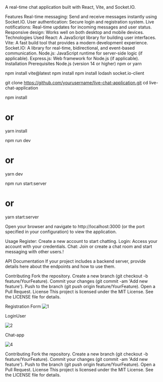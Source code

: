A real-time chat application built with React, Vite, and Socket.IO.

Features
Real-time messaging: Send and receive messages instantly using Socket.IO.
User authentication: Secure login and registration system.
Live notifications: Real-time updates for incoming messages and user status.
Responsive design: Works well on both desktop and mobile devices.
Technologies Used
React: A JavaScript library for building user interfaces.
Vite: A fast build tool that provides a modern development experience.
Socket.IO: A library for real-time, bidirectional, and event-based communication.
Node.js: JavaScript runtime for server-side logic (if applicable).
Express.js: Web framework for Node.js (if applicable).
Installation
Prerequisites
Node.js (version 14 or higher)
npm or yarn



npm install vite@latest
npm install
npm install lodash socket.io-client


git clone https://github.com/yourusername/live-chat-application.git
cd live-chat-application


npm install
# or
yarn install


  npm run dev
# or
yarn dev


npm run start:server
# or
yarn start:server



Open your browser and navigate to http://localhost:3000 (or the port specified in your configuration) to view the application.

Usage
Register: Create a new account to start chatting.
Login: Access your account with your credentials.
Chat: Join or create a chat room and start messaging with other users.!

API Documentation
If your project includes a backend server, provide details here about the endpoints and how to use them.

Contributing
Fork the repository.
Create a new branch (git checkout -b feature/YourFeature).
Commit your changes (git commit -am 'Add new feature').
Push to the branch (git push origin feature/YourFeature).
Open a Pull Request.
License
This project is licensed under the MIT License. See the LICENSE file for details.

Registration Form
![1](https://github.com/user-attachments/assets/60f72adb-936d-4faf-99f4-1aed1ccacbd9)

LoginUser

![2](https://github.com/user-attachments/assets/a0ab9760-5c90-4152-a8b2-850e34929f66)

Chat-app


![4](https://github.com/user-attachments/assets/e5b1a304-6932-49f6-a5e6-601a728abe96)

Contributing
Fork the repository.
Create a new branch (git checkout -b feature/YourFeature).
Commit your changes (git commit -am 'Add new feature').
Push to the branch (git push origin feature/YourFeature).
Open a Pull Request.
License
This project is licensed under the MIT License. See the LICENSE file for details.


